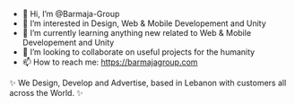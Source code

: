 - 👋 Hi, I’m @Barmaja-Group
- 👀 I’m interested in Design, Web & Mobile Developement and Unity
- 🌱 I’m currently learning anything new related to Web & Mobile Developement and Unity
- 💞️ I’m looking to collaborate on useful projects for the humanity
- 📫 How to reach me: https://barmajagroup.com


✨ We Design, Develop and Advertise, based in Lebanon with customers all across the World. ✨
